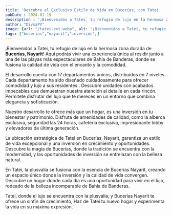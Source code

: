 ```yaml
---
title: 'Descubre el Exclusivo Estilo de Vida en Bucerías; con Tatei'
pubDate : 2024-01-15
description : '¡Bienvenidos a Tatei, tu refugio de lujo en la hermosa zona dorada de Bucerías, Nayarit! Aquí podrás vivir una experiencia única al residir junto a una de las playas más espectaculares de Bahía de Banderas'
author: "DivsaPV"
image: {url: "/tatei-ext.webp", alt: "¡Bienvenidos a Tatei, tu refugio de lujo en la hermosa zona dorada de Bucerías, Nayarit!"}
tags: ["bucerias","nayarit","inversión",]
---
```

¡Bienvenidos a Tatei, tu refugio de lujo en la hermosa zona dorada de **Bucerías, Nayarit**! Aquí podrás vivir una experiencia única al residir junto a una de las playas más espectaculares de Bahía de Banderas, donde se fusiona la calidad de vida con el encanto y la comodidad.

El desarrollo cuenta con 17 departamentos únicos, distribuidos en 7 niveles. Cada departamento ha sido diseñado cuidadosamente para ofrecer comodidad y lujo a sus residentes.. Descubre unidades con acabados impecables que demuestran nuestra atención al detalle en cada rincón. Permítete disfrutar del lujo que te mereces en un entorno que combina elegancia y sofisticación.

Nuestro desarrollo te ofrece más que un hogar, es una inversión en tu bienestar y patrimonio. Disfruta de amenidades de calidad, como la alberca exclusiva, seguridad las 24 horas, cafetería exclusiva, impresionante lobby y elevadores de última generación.

La ubicación estratégica de Tatei en Bucerías, Nayarit, garantiza un estilo de vida excepcional y una inversión en crecimiento y oportunidades. Descubre la magia de Bucerías, donde la tradición se encuentra con la modernidad, y las oportunidades de inversión se entrelazan con la belleza natural.

En Tatei, la plusvalía se fusiona con la esencia de Bucerías Nayarit, creando un espacio único donde la inversión y la calidad de vida convergen. Descubre un hogar donde cada día es una oportunidad para vivir en el lujo, rodeado de la belleza incomparable de Bahía de Banderas.

Tatei, donde el lujo se encuentra con la plusvalía, y Bucerías Nayarit te ofrece un sinfín de crecimiento, Haz de Tatei tu nuevo hogar y experimenta la vida en su máxima expresión.
